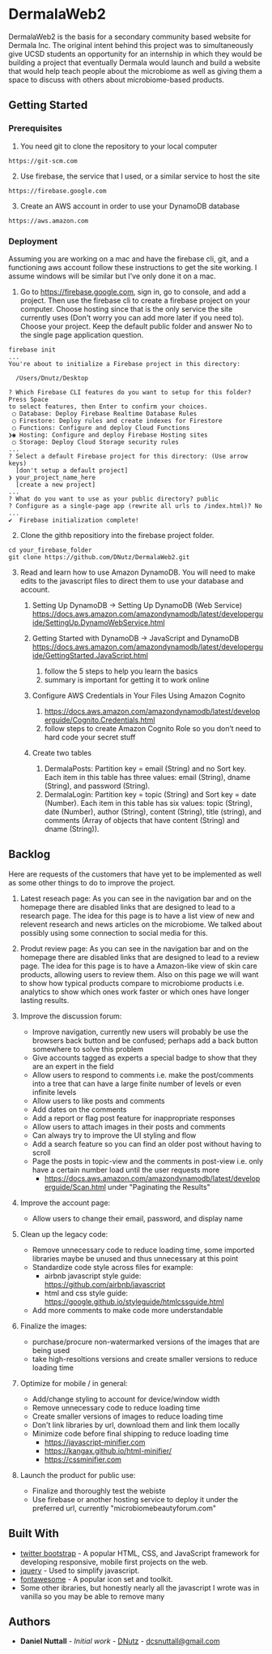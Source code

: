 # DermalaWeb2

DermalaWeb2 is the basis for a secondary community based website for Dermala Inc. The original intent behind this project was to simultaneously give UCSD students an opportunity for an internship in which they would be building a project that eventually Dermala would launch and build a website that would help teach people about the microbiome as well as giving them a space to discuss with others about microbiome-based products.

## Getting Started

### Prerequisites

1) You need git to clone the repository to your local computer
```
https://git-scm.com
```
2) Use firebase, the service that I used, or a similar service to host the site
```
https://firebase.google.com
```
3) Create an AWS account in order to use your DynamoDB database
```
https://aws.amazon.com
```

### Deployment

Assuming you are working on a mac and have the firebase cli, git, and a functioning aws account follow these instructions to get the site working. I assume windows will be similar but I've only done it on a mac.

1) Go to https://firebase.google.com, sign in, go to console, and add a project. Then use the firebase cli to create a firebase project on your computer. Choose hosting since that is the only service the site currently uses (Don't worry you can add more later if you need to). Choose your project. Keep the default public folder and answer No to the single page application question.
```
firebase init
...
You're about to initialize a Firebase project in this directory:

  /Users/Dnutz/Desktop

? Which Firebase CLI features do you want to setup for this folder? Press Space 
to select features, then Enter to confirm your choices. 
 ◯ Database: Deploy Firebase Realtime Database Rules
 ◯ Firestore: Deploy rules and create indexes for Firestore
 ◯ Functions: Configure and deploy Cloud Functions
❯◉ Hosting: Configure and deploy Firebase Hosting sites
 ◯ Storage: Deploy Cloud Storage security rules
...
? Select a default Firebase project for this directory: (Use arrow keys)
  [don't setup a default project] 
❯ your_project_name_here
  [create a new project] 
...
? What do you want to use as your public directory? public
? Configure as a single-page app (rewrite all urls to /index.html)? No
...
✔  Firebase initialization complete!
```
2) Clone the githb repositiory into the firebase project folder.
```
cd your_firebase_folder
git clone https://github.com/DNutz/DermalaWeb2.git
```
3) Read and learn how to use Amazon DynamoDB. You will need to make edits to the javascript files to direct them to use your database and account.

    1. Setting Up DynamoDB -> Setting Up DynamoDB (Web Service)
    https://docs.aws.amazon.com/amazondynamodb/latest/developerguide/SettingUp.DynamoWebService.html

    2. Getting Started with DynamoDB -> JavaScript and DynamoDB
    https://docs.aws.amazon.com/amazondynamodb/latest/developerguide/GettingStarted.JavaScript.html
	    1. follow the 5 steps to help you learn the basics
	    2. summary is important for getting it to work online

    3. Configure AWS Credentials in Your Files Using Amazon Cognito 
	    1. https://docs.aws.amazon.com/amazondynamodb/latest/developerguide/Cognito.Credentials.html
	    2. follow steps to create Amazon Cognito Role so you don’t need to hard code your secret stuff

    4. Create two tables
        1. DermalaPosts: Partition key = email (String) and no Sort key. Each item in this table has three values: email (String), dname (String), and password (String). 
        2. DermalaLogin: Partition key = topic (String) and Sort key = date (Number). Each item in this table has six values: topic (String), date (Number), author (String), content (String), title (string), and comments (Array of objects that have content (String) and dname (String)). 

## Backlog

Here are requests of the customers that have yet to be implemented as well as some other things to do to improve the project.
1) Latest reseach page:
    As you can see in the navigation bar and on the homepage there are disabled links that are designed to lead to a research page. The idea for this page is to have a list view of new and relevent research and news articles on the microbiome. We talked about possibly using some connection to social media for this.

2) Produt review page:
    As you can see in the navigation bar and on the homepage there are disabled links that are designed to lead to a review page. The idea for this page is to have a Amazon-like view of skin care products, allowing users to review them. Also on this page we will want to  show how typical products compare to microbiome products i.e. analytics to show which ones work faster or which ones have longer lasting results.

3) Improve the discussion forum:
    - Improve navigation, currently new users will probably be use the browsers back button and be confused; perhaps add a back button somewhere to solve this problem
    - Give accounts tagged as experts a special badge to show that they are an expert in the field
    - Allow users to respond to comments i.e. make the post/comments into a tree that can have a large finite number of levels or even infinite levels
    - Allow users to like posts and comments
    - Add dates on the comments
    - Add a report or flag post feature for inappropriate responses
    - Allow users to attach images in their posts and comments
    - Can always try to improve the UI styling and flow
    - Add a search feature so you can find an older post without having to scroll
    - Page the posts in topic-view and the comments in post-view i.e. only have a certain number load until the user requests more
        - https://docs.aws.amazon.com/amazondynamodb/latest/developerguide/Scan.html under "Paginating the Results"

4) Improve the account page:
    - Allow users to change their email, password, and display name

5) Clean up the legacy code:
    - Remove unnecessary code to reduce loading time, some imported libraries maybe be unused and thus unnecessary at this point
    - Standardize code style across files for example:
        - airbnb javascript style guide: https://github.com/airbnb/javascript
        - html and css style guide: https://google.github.io/styleguide/htmlcssguide.html
    - Add more comments to make code more understandable

6) Finalize the images:
    - purchase/procure non-watermarked versions of the images that are being used
    - take high-resoltions versions and create smaller versions to reduce loading time

7) Optimize for mobile / in general:
    - Add/change styling to account for device/window width
    - Remove unnecessary code to reduce loading time
    - Create smaller versions of images to reduce loading time
    - Don't link libraries by url, download them and link them locally
    - Minimize code before final shipping to reduce loading time
        - https://javascript-minifier.com
        - https://kangax.github.io/html-minifier/
        - https://cssminifier.com

8) Launch the product for public use:
    - Finalize and thoroughly test the webiste
    - Use firebase or another hosting service to deploy it under the preferred url, currently "microbiomebeautyforum.com"

## Built With

* [twitter bootstrap](https://github.com/twbs/bootstrap) - A popular HTML, CSS, and JavaScript framework for developing responsive, mobile first projects on the web.
* [jquery](https://jquery.com/) - Used to simplify javascript.
* [fontawesome](http://fontawesome.io) - A popular icon set and toolkit.
* Some other ibraries, but honestly nearly all the javascript I wrote was in vanilla so you may be able to remove many

## Authors

* **Daniel Nuttall** - *Initial work* - [DNutz](https://github.com/Dnutz) - dcsnuttall@gmail.com